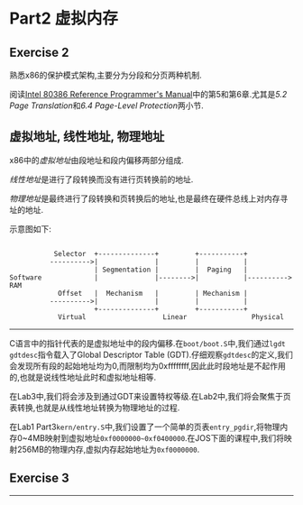 # Part2 虚拟内存

## Exercise 2 
熟悉x86的保护模式架构,主要分为分段和分页两种机制.

阅读[Intel 80386 Reference Programmer's Manual](https://pdos.csail.mit.edu/6.828/2017/readings/i386/toc.htm)中的第5和第6章.尤其是*5.2 Page Translation*和*6.4 Page-Level Protection*两小节.

## 虚拟地址, 线性地址, 物理地址
x86中的*虚拟地址*由段地址和段内偏移两部分组成.

*线性地址*是进行了段转换而没有进行页转换前的地址.

*物理地址*是最终进行了段转换和页转换后的地址,也是最终在硬件总线上对内存寻址的地址.

示意图如下:

```

           Selector  +--------------+         +-----------+
          ---------->|              |         |           |
                     | Segmentation |         |  Paging   |
Software             |              |-------->|           |---------->  RAM
            Offset   |  Mechanism   |         | Mechanism |
          ---------->|              |         |           |
                     +--------------+         +-----------+
            Virtual                   Linear                Physical
```

---

C语言中的指针代表的是虚拟地址中的段内偏移.在`boot/boot.S`中,我们通过`lgdt gdtdesc`指令载入了Global Descriptor Table (GDT).仔细观察`gdtdesc`的定义,我们会发现所有段的起始地址均为0,而限制均为0xffffffff,因此此时段地址是不起作用的,也就是说线性地址此时和虚拟地址相等.

在Lab3中,我们将会涉及到通过GDT来设置特权等级.在Lab2中,我们将会聚焦于页表转换,也就是从线性地址转换为物理地址的过程.

在Lab1 Part3`kern/entry.S`中,我们设置了一个简单的页表`entry_pgdir`,将物理内存0~4MB映射到虚拟地址`0xf0000000~0xf0400000`.在JOS下面的课程中,我们将映射256MB的物理内存,虚拟内存起始地址为`0xf0000000`.


## Exercise 3




















---